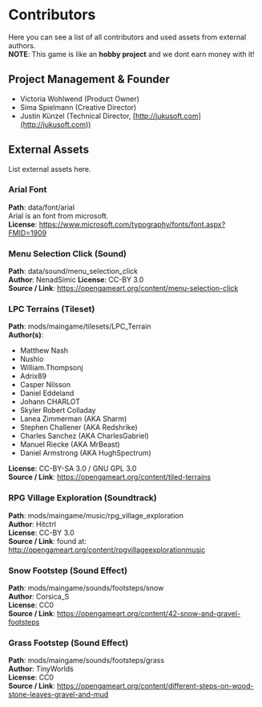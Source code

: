 # Contributors

Here you can see a list of all contributors and used assets from external authors.\
**NOTE**: This game is like an **hobby project** and we dont earn money with it!

## Project Management & Founder

  - Victoria Wohlwend (Product Owner)
  - Sima Spielmann (Creative Director)
  - Justin Künzel (Technical Director, [http://jukusoft.com](http://jukusoft.com))
  
## External Assets

List external assets here.

### Arial Font

**Path**: data/font/arial\
Arial is an font from microsoft.\
**License**: https://www.microsoft.com/typography/fonts/font.aspx?FMID=1909

### Menu Selection Click (Sound)

**Path**: data/sound/menu_selection_click\
**Author**: NenadSimic
**License**: CC-BY 3.0\
**Source / Link**: https://opengameart.org/content/menu-selection-click

### LPC Terrains (Tileset)

**Path**: mods/maingame/tilesets/LPC_Terrain\
**Author(s)**:

  - Matthew Nash
  - Nushio
  - William.Thompsonj
  - Adrix89
  - Casper Nilsson
  - Daniel Eddeland
  - Johann CHARLOT
  - Skyler Robert Colladay
  - Lanea Zimmerman (AKA Sharm)
  - Stephen Challener (AKA Redshrike)
  - Charles Sanchez (AKA CharlesGabriel)
  - Manuel Riecke (AKA MrBeast)
  - Daniel Armstrong (AKA HughSpectrum)
  
**License**: CC-BY-SA 3.0 / GNU GPL 3.0\
**Source / Link**: https://opengameart.org/content/tiled-terrains

### RPG Village Exploration (Soundtrack)

**Path**: mods/maingame/music/rpg_village_exploration\
**Author**: Hitctrl\
**License**: CC-BY 3.0\
**Source / Link**: found at: http://opengameart.org/content/rpgvillageexplorationmusic

### Snow Footstep (Sound Effect)

**Path**: mods/maingame/sounds/footsteps/snow\
**Author**: Corsica_S\
**License**: CC0\
**Source / Link**: https://opengameart.org/content/42-snow-and-gravel-footsteps

### Grass Footstep (Sound Effect)

**Path**: mods/maingame/sounds/footsteps/grass\
**Author**: TinyWorlds\
**License**: CC0\
**Source / Link**: https://opengameart.org/content/different-steps-on-wood-stone-leaves-gravel-and-mud